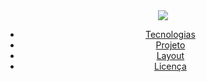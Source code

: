 <!DOCTYPE html>
<html lang="pt_BR">
  <head>
    <!-- PAGE INFO -->
    <meta charset="UTF-8" />
    <meta name="viewport" content="width=device-width, initial-scale=1.0" />

  </head>
  <body>
    <header id="heaer">
      <nav class="container">
        <img src="https://github.com/rocketseat-education/nlw-06-origin/blob/main/.github/preview.png?raw=true" />
        <!-- menu -->
        <div class="menu">
          <ul class="grid">
            <li><a class="title" href="#home">Tecnologias</a></li>
            <li><a class="title" href="#about">Projeto</a></li>
            <li><a class="title" href="#services">Layout</a></li>
            <li><a class="title" href="#testimonials">Licença</a></li>
            
       
